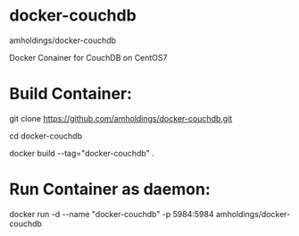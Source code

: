 # docker-couchdb
amholdings/docker-couchdb

Docker Conainer for CouchDB on CentOS7

# Build Container:
git clone https://github.com/amholdings/docker-couchdb.git

cd docker-couchdb

docker build --tag="docker-couchdb" .

# Run Container as daemon:

docker run -d --name "docker-couchdb" -p 5984:5984 amholdings/docker-couchdb
